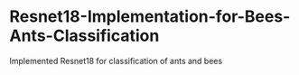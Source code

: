 # Resnet18-Implementation-for-Bees-Ants-Classification
Implemented Resnet18 for classification of ants and bees
